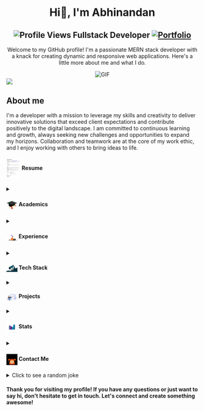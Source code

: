<!--
**AbhinandanDaksh/AbhinandanDaksh** is a ✨ _special_ ✨ repository because its `README.md` (this file) appears on your GitHub profile.

Here are some ideas to get you started:

- 🔭 I’m currently working on ...
- 🌱 I’m currently learning ...
- 👯 I’m looking to collaborate on ...
- 🤔 I’m looking for help with ...
- 💬 Ask me about ...
- 📫 How to reach me: ...
- 😄 Pronouns: ...
- ⚡ Fun fact: ...
-->
<h1 align="center">Hi👋, I'm Abhinandan</h1>
<h2 align="center">
  <img src="https://komarev.com/ghpvc/?username=AbhinandanDaksh&color=dc143c&style=for-the-badge" alt="Profile Views" style="height:21px;">
  Fullstack Developer
  <a href="https://portfolio-jade-two-40.vercel.app/">
    <img src="https://img.shields.io/badge/Portfolio-543DE0?style=for-the-badge&logo=About.me&logoColor=white" alt="Portfolio" style="height:22px;">
  </a>
</h2>
<div align="center">
  <p>Welcome to my GitHub profile! I'm a passionate MERN stack developer with a knack for creating dynamic and responsive web applications. Here's a little more about me and what I do.</p>
 <img alt="GIF" src="https://media4.giphy.com/media/11KzOet1ElBDz2/giphy.gif?cid=6c09b952ufa3xxbbm0mpuadm2zaik3wjp4m9luz2ly0lyz8d&ep=v1_internal_gif_by_id&rid=giphy.gif&ct=g" />
</div>
<img align ='center' src="https://i.giphy.com/media/v1.Y2lkPTc5MGI3NjExdjh2dDM4bDhyYzM5NmppaHJ6dG56Mmh3bTkyanFkdWRvZ3R1cGoycSZlcD12MV9pbnRlcm5hbF9naWZfYnlfaWQmY3Q9ZQ/LOnt6uqjD9OexmQJRB/giphy.gif" width="37" /><h2>About me</h2>
I'm a developer with a mission to leverage my skills and creativity to deliver innovative solutions that exceed client expectations and contribute positively to the digital landscape. I am committed to continuous learning and growth, always seeking new challenges and opportunities to expand my horizons. Collaboration and teamwork are at the core of my work ethic, and I enjoy working with others to bring ideas to life.



 <summary>
    <h4> 
      <img align="center" src="https://github.com/AbhinandanDaksh/AbhinandanDaksh/blob/main/icons/Abhinandan_Resume_.jpg" width="37" /> 
    Resume
    </h4>
</summary>


 <details>
  <summary><h4> <img align="center" src="https://github.com/AbhinandanDaksh/AbhinandanDaksh/blob/main/icons/giphy.gif" width="29"/> Academics</h4></summary>
  <h3>R D Engineering College 2024</h3>
  <span><img src="https://img.shields.io/badge/BTECH-AKTU-1877F2?style=for-the-badge"></span>
  <span><img src="https://img.shields.io/badge/GPA-7.4-EFEEE9?style=for-the-badge"></span>
 </details>

 <details>
  <summary><h4> <img align="center" src="https://github.com/AbhinandanDaksh/AbhinandanDaksh/blob/main/icons/exprience.gif" width="29"/> Experience</h4></summary>
   <h4>Intern</h4>ICT Academy
   <br>
    - Supported staff members in their daily tasks, reducing workload burden and allowing for increased focus on higher-priority assignments.
   <br>
    - Gained valuable experience working within a specific industry, applying learned concepts directly into relevant work situations.
 </details>


<details>
  <summary><h4> <img align="center" src="https://github.com/AbhinandanDaksh/AbhinandanDaksh/blob/main/icons/techstack.gif" width="29"/> Tech Stack</h4></summary>
  
  ![JavaScript](https://img.shields.io/badge/javascript-%23323330.svg?style=for-the-badge&logo=javascript&logoColor=%23F7DF1E) 
  ![React](https://img.shields.io/badge/react-%2320232a.svg?style=for-the-badge&logo=react&logoColor=%2361DAFB) 
  ![MongoDB](https://img.shields.io/badge/MongoDB-%234ea94b.svg?style=for-the-badge&logo=mongodb&logoColor=white)
 ![Express.js](https://img.shields.io/badge/express.js-%23404d59.svg?style=for-the-badge&logo=express&logoColor=%2361DAFB)
 ![NodeJS](https://img.shields.io/badge/node.js-6DA55F?style=for-the-badge&logo=node.js&logoColor=white)
 ![CSS3](https://img.shields.io/badge/css3-%231572B6.svg?style=for-the-badge&logo=css3&logoColor=white)
 ![HTML5](https://img.shields.io/badge/html5-%23E34F26.svg?style=for-the-badge&logo=html5&logoColor=white)
 ![Java](https://img.shields.io/badge/java-%23ED8B00.svg?style=for-the-badge&logo=openjdk&logoColor=white)
 ![TailwindCSS](https://img.shields.io/badge/tailwindcss-%2338B2AC.svg?style=for-the-badge&logo=tailwind-css&logoColor=white) 
</details>



<details>
  <summary><h4> <img align="center" src="https://github.com/AbhinandanDaksh/AbhinandanDaksh/blob/main/icons/project(1).gif" width="29"/> Projects</h4></summary>

  #### <a href="">VediCode</a>
  <span><img src="https://img.shields.io/badge/Node.js-%2343853D.svg?style=for-the-badge&logo=node.js&logoColor=white"> 
  <img src="https://img.shields.io/badge/MongoDB-%234ea94b.svg?style=for-the-badge&logo=mongodb&logoColor=white">
  ![JavaScript](https://img.shields.io/badge/javascript-%23323330.svg?style=for-the-badge&logo=javascript&logoColor=%23F7DF1E) 
  ![React](https://img.shields.io/badge/react-%2320232a.svg?style=for-the-badge&logo=react&logoColor=%2361DAFB)
  ![Express.js](https://img.shields.io/badge/express.js-%23404d59.svg?style=for-the-badge&logo=express&logoColor=%2361DAFB)
  ![TailwindCSS](https://img.shields.io/badge/tailwindcss-%2338B2AC.svg?style=for-the-badge&logo=tailwind-css&logoColor=white) </span>
  - Implemented secure payment processing functionality, enabling users to securely purchase courses using industry-standard encryption techniques and payment gateways.
  - Real-time Feedback: Instant feedback on code submissions to help users understand their mistakes and improve.
  - User Profiles and Leaderboards: Profiles showcasing user achievements and leaderboards to highlight top performers.


#### <a href="https://weather-app-eight-black-10.vercel.app/">Weather App</a>
  <span>
    
 ![HTML5](https://img.shields.io/badge/html5-%23E34F26.svg?style=for-the-badge&logo=html5&logoColor=white)
  ![CSS3](https://img.shields.io/badge/css3-%231572B6.svg?style=for-the-badge&logo=css3&logoColor=white)
  ![JavaScript](https://img.shields.io/badge/javascript-%23323330.svg?style=for-the-badge&logo=javascript&logoColor=%23F7DF1E) 
  ![React](https://img.shields.io/badge/react-%2320232a.svg?style=for-the-badge&logo=react&logoColor=%2361DAFB)</span>
  - Integrated a weather API to fetch real-time weather data, and that is user-friendly, with a clear and intuitive interface. Parsed and displayed the retrieved weather information, including temperature, humidity, and conditions.
  - The primary goal of a weather forecasting app is to offer users the ability to plan their activities based on anticipated weather conditions
  - Location-Based Services: Allows users to search for weather information by city or use geolocation to get weather data for their current location.


#### <a href="https://abhinandandaksh.github.io/JasStoreProject/">Jas Store</a>
  <span>
    
 ![HTML5](https://img.shields.io/badge/html5-%23E34F26.svg?style=for-the-badge&logo=html5&logoColor=white)
  ![CSS3](https://img.shields.io/badge/css3-%231572B6.svg?style=for-the-badge&logo=css3&logoColor=white)
  ![JavaScript](https://img.shields.io/badge/javascript-%23323330.svg?style=for-the-badge&logo=javascript&logoColor=%23F7DF1E) </span>
  - User-Friendly Navigation: Easy maneuvering through categories and products using a clean and intuitive interface.
  - Shopping Cart: Allows users to add items to their cart, view cart details, and proceed to checkout.
</details>

<details>
  <summary><h4> <img align="center" src="https://github.com/AbhinandanDaksh/AbhinandanDaksh/blob/main/icons/statistics.gif" width="29"/> Stats</h4></summary>
      <div align="center">
        
  ![](https://github-readme-stats.vercel.app/api?username=AbhinandanDaksh&theme=tokyonight&hide_border=false&include_all_commits=true&count_private=false)
  ![](https://github-readme-streak-stats.herokuapp.com/?user=AbhinandanDaksh&theme=tokyonight&hide_border=false)<br/>
  ![](https://github-readme-activity-graph.vercel.app/graph?username=AbhinandanDaksh&theme=tokyo-night)<br/>
  ![](https://github-readme-stats.vercel.app/api/top-langs/?username=AbhinandanDaksh&theme=tokyonight&hide_border=false&include_all_commits=true&count_private=false&layout=compact)<br/>

  </div>
</details>


<details>
  <summary><h4> <img align="center" src="https://github.com/AbhinandanDaksh/AbhinandanDaksh/blob/main/icons/contact.gif" width="29"/> Contact Me</h4></summary>
  <p align="center">
    <a href="mailto:abhinandandaksh@gmail.com">
    <img src="https://github.com/AbhinandanDaksh/AbhinandanDaksh/blob/main/icons/gmail.gif" alt="Portfolio" style="height:100px">
    </a>
    <a href="https://www.instagram.com/_abhinandan_daksh_/">
    <img src="https://github.com/AbhinandanDaksh/AbhinandanDaksh/blob/main/icons/insta.gif" alt="Portfolio" style="height:100px">
    </a>
    <a href="https://www.linkedin.com/in/abhinandan-daksh-788a9a243/">
    <img src="https://github.com/AbhinandanDaksh/AbhinandanDaksh/blob/main/icons/LINKEDIN.gif" alt="Portfolio" style="height:100px">
    </a>
    <a href="https://x.com/Abhinandan_2712">
    <img src="https://github.com/AbhinandanDaksh/AbhinandanDaksh/blob/main/icons/twitter.gif" alt="Portfolio" style="height:100px">
    </a>
  </p>
</details>


<details>
  <summary>Click to see a random joke</summary>
  <div align="center">

  ![Jokes Card](https://readme-jokes.vercel.app/api?theme=halloween)

  </div>
</details>


<h4>Thank you for visiting my profile! If you have any questions or just want to say hi, don't hesitate to get in touch. Let's connect and create something awesome!</h4>
